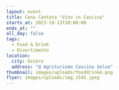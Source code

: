 ```yaml
---
layout: event
title: Cena Cantata "Vino in Cascina"
starts_at: 2023-10-13T20:00:00
ends_at: ""
all_day: false
tags:
  - Food & Drink
  - Divertimento
location:
  city: Ozzero
  address: "@ Agriturismo Cascina Selva"
thumbnail: images/uploads/fooddrink4.png
flyer: images/uploads/img_1545.jpeg
---
```

